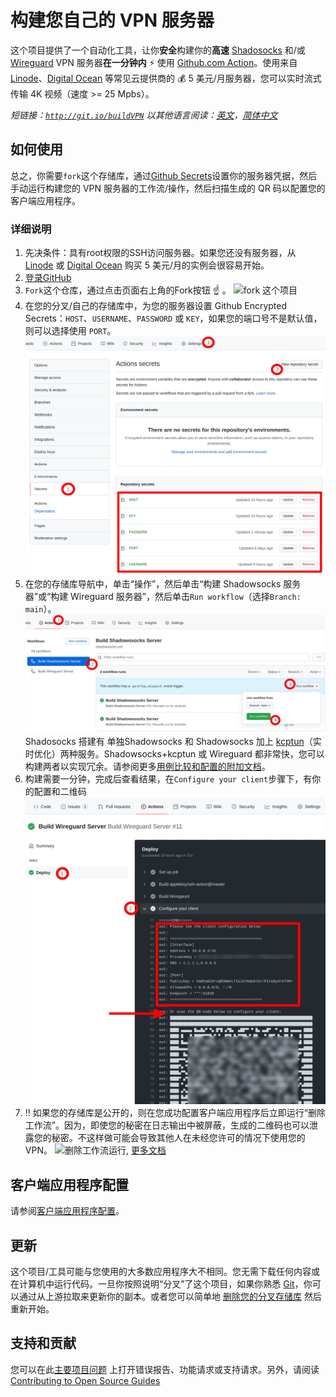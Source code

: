 # 构建您自己的 VPN 服务器

这个项目提供了一个自动化工具，让你**安全**构建你的**高速** [Shadosocks](https://shadowsocks.org/) 和/或 [Wireguard](https://www.wireguard.com/) VPN 服务器**在一分钟内** :zap: 使用 [Github.com Action](https://github.com/features/actions)。使用来自 [Linode](https://linode.com)、[Digital Ocean](https://www.digitalocean.com/) 等常见云提供商的 :moneybag: 5 美元/月服务器，您可以实时流式传输 4K 视频（速度 >= 25 Mpbs）。

*短链接：[`http://git.io/buildVPN`](http://git.io/buildVPN)*
*以其他语言阅读：[英文](https://github.com/certaintls/build-VPN-server/blob/main/README.md)，[简体中文](https://github.com/certaintls/build-VPN-server/blob/main/docs/README.zh-cn.md)*

## 如何使用

总之，你需要`fork`这个存储库，通过[Github Secrets](https://docs.github.com/en/actions/security-guides/encrypted-secrets)设置你的服务器凭据，然后手动运行构建您的 VPN 服务器的工作流/操作，然后扫描生成的 QR 码以配置您的客户端应用程序。

### 详细说明

1. 先决条件：具有root权限的SSH访问服务器。如果您还没有服务器，从 [Linode](https://linode.com) 或 [Digital Ocean](https://www.digitalocean.com/) 购买 5 美元/月的实例会很容易开始。
3. [登录GitHub](https://github.com/login)
4. `Fork`这个仓库，通过点击页面右上角的Fork按钮 :point_up: 。 ![fork 这个项目](https://docs.github.com/assets/images/help/repository/fork_button.jpg)
5. 在您​​的分叉/自己的存储库中，为您的服务器设置 Github Encrypted Secrets：`HOST`、`USERNAME`、`PASSWORD` 或 `KEY`，如果您的端口号不是默认值，则可以选择使用 `PORT`。 ![通过 Github Secrets 设置您的 SSH 凭据](https://raw.githubusercontent.com/certaintls/build-VPN-server/main/docs/create_github_secrets.jpeg)
6. 在您的存储库导航中，单击“操作”，然后单击“构建 Shadowsocks 服务器”或“构建 Wireguard 服务器”，然后单击`Run workflow`（选择`Branch: main`）。 ![触发构建 VPN 工作流](https://raw.githubusercontent.com/certaintls/build-VPN-server/main/docs/start_build_vpn_workflow.jpeg) Shadosocks 搭建有 单独Shadowsocks 和 Shadowsocks 加上 [kcptun](https://github.com/xtaci/kcptun)（实时优化）两种服务。Shadowsocks+kcptun 或 Wireguard 都非常快，您可以构建两者以实现冗余。请参阅更多[用例比较和配置的附加文档](https://github.com/certaintls/build-VPN-server/blob/main/docs/Client-Configurations.zh-cn.md)。
7. 构建需要一分钟，完成后查看结果，在`Configure your client`步骤下，有你的配置和二维码 ![Configure your client](https://raw.githubusercontent.com/certaintls/build-VPN-server/main/docs/configure_your_client.jpeg)
8. :bangbang: 如果您的存储库是公开的，则在您成功配置客户端应用程序后立即运行“删除工作流”。因为，即使您的秘密在日志输出中被屏蔽，生成的二维码也可以泄露您的秘密。不这样做可能会导致其他人在未经您许可的情况下使用您的 VPN。 ![删除工作流运行](https://docs.github.com/assets/images/help/settings/workflow-delete-run.png), [更多文档](https://docs.github.com/en/actions/managing-workflow-runs/deleting-a-workflow-run)

## 客户端应用程序配置
请参阅[客户端应用程序配置](https://github.com/certaintls/build-VPN-server/blob/main/docs/Client-Configurations.zh-cn.md)。

## 更新
这个项目/工具可能与您使用的大多数应用程序大不相同。您无需下载任何内容或在计算机中运行代码。一旦你按照说明“分叉”了这个项目，如果你熟悉 [Git](https://git-scm.com/)，你可以通过从上游拉取来更新你的副本。或者您可以简单地 [删除您的分叉存储库](https://docs.github.com/en/repositories/creating-and-managing-repositories/deleting-a-repository) 然后重新开始。

## 支持和贡献
您可以在此[主要项目问题](https://github.com/certaintls/build-VPN-server/issues) 上打开错误报告、功能请求或支持请求。另外，请阅读 [Contributing to Open Source Guides](https://github.com/github/opensource.guide/blob/main/CONTRIBUTING.md)
